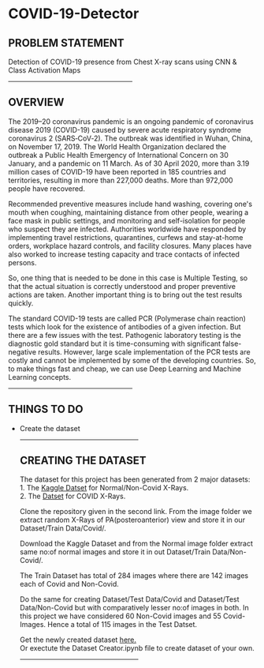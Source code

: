 # COVID-19-Detector

<h2>PROBLEM STATEMENT</h2>
<p>Detection of COVID-19 presence from Chest X-ray scans using CNN & Class Activation Maps<p>
<hr style="width:50%;text-align:left;margin-left:0">
  
<h2>OVERVIEW</h2>
<p>The 2019–20 coronavirus pandemic is an ongoing pandemic of coronavirus disease 2019 (COVID-19) caused by severe acute respiratory syndrome coronavirus 2 (SARS‑CoV‑2). The outbreak was identified in Wuhan, China, on November 17, 2019. The World Health Organization declared the outbreak a Public Health Emergency of International Concern on 30 January, and a pandemic on 11 March. As of 30 April 2020, more than 3.19 million cases of COVID-19 have been reported in 185 countries and territories, resulting in more than 227,000 deaths. More than 972,000 people have recovered.</p>

<p>Recommended preventive measures include hand washing, covering one's mouth when coughing, maintaining distance from other people, wearing a face mask in public settings, and monitoring and self-isolation for people who suspect they are infected. Authorities worldwide have responded by implementing travel restrictions, quarantines, curfews and stay-at-home orders, workplace hazard controls, and facility closures. Many places have also worked to increase testing capacity and trace contacts of infected persons.</p>

<p>So, one thing that is needed to be done in this case is Multiple Testing, so that the actual situation is correctly understood and proper preventive actions are taken. Another important thing is to bring out the test results quickly.</p>

<p>The standard COVID-19 tests are called PCR (Polymerase chain reaction) tests which look for the existence of antibodies of a given infection. But there are a few issues with the test. Pathogenic laboratory testing is the diagnostic gold standard but it is time-consuming with significant false-negative results. However, large scale implementation of the PCR tests are costly and cannot be implemented by some of the developing countries. So, to make things fast and cheap, we can use Deep Learning and Machine Learning concepts.</p>
<hr style="width:50%;text-align:left;margin-left:0">

<h2>THINGS TO DO</h2>
<p><ul>
  <li>Create the dataset</li>
</p>
<hr style="width:50%;text-align:left;margin-left:0">

<h2>CREATING THE DATASET</h2>
<p>The dataset for this project has been generated from 2 major datasets:<br> 
  1. The <a href= "https://www.kaggle.com/paultimothymooney/chest-xray-pneumonia">Kaggle Datset</a> for Normal/Non-Covid X-Rays.<br> 
  2. The <a href= "https://github.com/ieee8023/covid-chestxray-dataset">Datset</a> for COVID X-Rays.
  
Clone the repository given in the second link. From the image folder we extract random X-Rays of PA(posteroanterior) view and store it in our Dataset/Train Data/Covid/.<br>

Download the Kaggle Dataset and from the Normal image folder extract same no:of normal images and store it in out Dataset/Train Data/Non-Covid/.<br>

The Train Dataset has total of 284 images where there are 142 images each of Covid and Non-Covid.

Do the same for creating Dataset/Test Data/Covid and Dataset/Test Data/Non-Covid but with comparatively lesser no:of images in both. In this project we have considered 60 Non-Covid images and 55 Covid-Images. Hence a total of 115 images in the Test Datset. 


Get the newly created dataset <a href ="https://bit.ly/3f2NUly">here.</a><br>
Or exectute the Dataset Creator.ipynb file to create dataset of your own.</p> 
<hr style="width:50%;text-align:left;margin-left:0">




<p></p>
